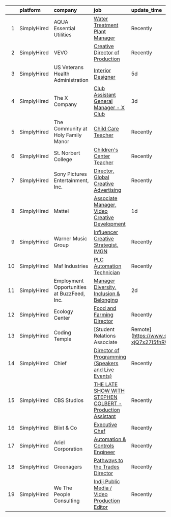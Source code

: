 

|    | platform    | company                                    | job                                                                                                                                                                        | update_time   | location           |
|---:|:------------|:-------------------------------------------|:---------------------------------------------------------------------------------------------------------------------------------------------------------------------------|:--------------|:-------------------|
|  1 | SimplyHired | AQUA Essential Utilities                   | [Water Treatment Plant Manager](https://www.simplyhired.com/job/khLS3LHCpyhr31i40xxKydhBI9m_POWSy31YNTF8h9KmWvrHv2DQsQ?q=creative+programming)                             | Recently      | Danville, IL       |
|  2 | SimplyHired | VEVO                                       | [Creative Director of Production](https://www.simplyhired.com/job/-rzf82mgxqoOBcuWm2q4DtdNi5PpnDFUba09mFf2Draj4JCi_Cjc-g?q=creative+programming)                           | Recently      | New York, NY       |
|  3 | SimplyHired | US Veterans Health Administration          | [Interior Designer](https://www.simplyhired.com/job/Fgarlt20Qx8_0qHNFbYskTthNA3-eUF-TCP1_aaozUc8XBpxJL-uog?q=creative+programming)                                         | 5d            | Phoenix, AZ        |
|  4 | SimplyHired | The X Company                              | [Club Assistant General Manager - X Club](https://www.simplyhired.com/job/IQXZg9kroCE04FY6aUvfF_XFEblekZUzQ3PCgksK5VRvb7SL2O0gkA?q=creative+programming)                   | 3d            | Phoenix, AZ        |
|  5 | SimplyHired | The Community at Holy Family Manor         | [Child Care Teacher](https://www.simplyhired.com/job/AOKgnwsnUKzxzUfYVXB8mgrc3aVcac8tBsHuHQiPz2q84Jdsf_IX_Q?q=creative+programming)                                        | Recently      | Pittsburgh, PA     |
|  6 | SimplyHired | St. Norbert College                        | [Children's Center Teacher](https://www.simplyhired.com/job/btdNBvFIOEYpDwQn5arsAre79TT2LRs96ag7s4t9GsLbxSY6hHw6Eg?q=creative+programming)                                 | Recently      | De Pere, WI        |
|  7 | SimplyHired | Sony Pictures Entertainment, Inc.          | [Director, Global Creative Advertising](https://www.simplyhired.com/job/mgsKuM9ZG1eKGpqz9cfyUzDvSuZKpR2QK2ujT3YqNL7u8G_rgjqVRQ?q=creative+programming)                     | Recently      | Culver City, CA    |
|  8 | SimplyHired | Mattel                                     | [Associate Manager, Video Creative Development](https://www.simplyhired.com/job/UZuv37yC0lo8JR1WXSBDxnIEthKLDzjdsTa_IRZy2PMQjTh2p742OQ?q=creative+programming)             | 1d            | El Segundo, CA     |
|  9 | SimplyHired | Warner Music Group                         | [Influencer Creative Strategist, IMGN](https://www.simplyhired.com/job/dfEwDugX30Mw40Dl5ISKebg78y2UXslHkbU2cDT3-zAHRcW7jYMjbw?q=creative+programming)                      | Recently      | New York, NY       |
| 10 | SimplyHired | Maf Industries                             | [PLC Automation Technician](https://www.simplyhired.com/job/LOLpcy-E3ac4GthNms29tUOqseje7V99rUVRcjrLOCmAMnyFepMMtg?q=creative+programming)                                 | Recently      | Union Gap, WA      |
| 11 | SimplyHired | Employment Opportunities at BuzzFeed, Inc. | [Manager Diversity, Inclusion & Belonging](https://www.simplyhired.com/job/7TosZghfR39WrXJf97jSn6WU6_FmLwrjwKfhqK2zV4Ee7xvB4v8eew?q=creative+programming)                  | 2d            | Los Angeles, CA    |
| 12 | SimplyHired | Ecology Center                             | [Food and Farming Director](https://www.simplyhired.com/job/HP5QNTAMCvFikmtDfXcdEQfJZUru42JrMETYZMUxyTaYJorh2zp-FA?q=creative+programming)                                 | Recently      | West Berkeley, CA  |
| 13 | SimplyHired | Coding Temple                              | [Student Relations Associate | Remote](https://www.simplyhired.com/job/dvUd7fP5L2VF1Z44nbQLLCcS-xjQ7x27I5fhRWijBJhPKII9s6mfhg?q=creative+programming)                      | 2d            | Remote             |
| 14 | SimplyHired | Chief                                      | [Director of Programming (Speakers and Live Events)](https://www.simplyhired.com/job/puesa8pqRj-xwogHPNlULkkAQ7VQsKwHhXS9rlr15YNNvEBPNyGfCg?q=creative+programming)        | Recently      | New York, NY       |
| 15 | SimplyHired | CBS Studios                                | [THE LATE SHOW WITH STEPHEN COLBERT - Production Assistant](https://www.simplyhired.com/job/n8XsCvYIJJ9nluXJBTGJDUTiYPF1bahm8upwULzifyM9bhkJatPd-g?q=creative+programming) | Recently      | New York, NY       |
| 16 | SimplyHired | Blixt & Co                                 | [Executive Chef](https://www.simplyhired.com/job/_EoGYrXBJlxA1QhdjTpal09tEqfeuqIqJ7XQdnh5P3xKw9HLH3pv8Q?q=creative+programming)                                            | Recently      | Tetonia, ID        |
| 17 | SimplyHired | Ariel Corporation                          | [Automation & Controls Engineer](https://www.simplyhired.com/job/KoceOlJfMSnljY0lfqbdZ0vy1h3S1kYgqmojSS7m0Uhq6QNmXPOBMQ?q=creative+programming)                            | Recently      | Mount Vernon, OH   |
| 18 | SimplyHired | Greenagers                                 | [Pathways to the Trades Director](https://www.simplyhired.com/job/17CV73XdEfiJkIZM_DcudlQM5KSJju88zC3f8vjpNV5eWEh29OE96w?q=creative+programming)                           | Recently      | South Egremont, MA |
| 19 | SimplyHired | We The People Consulting                   | [Indij Public Media / Video Production Editor](https://www.simplyhired.com/job/TvIbRTLGIKl-oa3LzP5AX2B3PCYvqZK4Rc-ktfN9cYM-ROGo2dpdVQ?q=creative+programming)              | Recently      | Phoenix, AZ        |